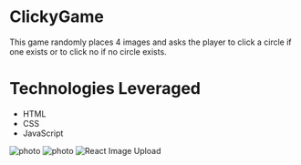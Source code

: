# ClickyGame

This game randomly places 4 images and asks the player to click a circle if one exists or to click no if no circle exists.

# Technologies Leveraged

* HTML
* CSS
* JavaScript

![photo]('https://fkarticuno.github.io/ClickyGame/photo.png')
![photo]('/photo.png')
![React Image Upload](https://cdn-images-1.medium.com/max/1600/1*2a5Zidam3OI-Ep19-tT1AQ.gif)